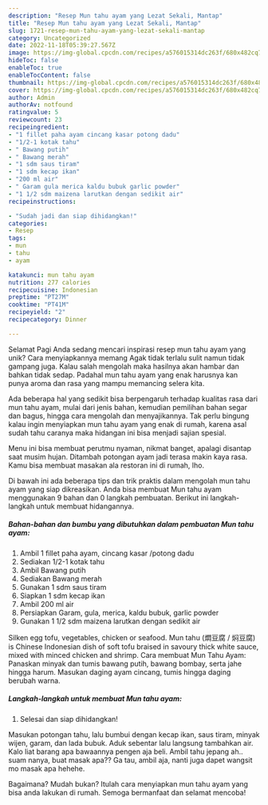 ```yaml
---
description: "Resep Mun tahu ayam yang Lezat Sekali, Mantap"
title: "Resep Mun tahu ayam yang Lezat Sekali, Mantap"
slug: 1721-resep-mun-tahu-ayam-yang-lezat-sekali-mantap
category: Uncategorized
date: 2022-11-18T05:39:27.567Z
image: https://img-global.cpcdn.com/recipes/a576015314dc263f/680x482cq70/mun-tahu-ayam-foto-resep-utama.jpg
hideToc: false
enableToc: true
enableTocContent: false
thumbnail: https://img-global.cpcdn.com/recipes/a576015314dc263f/680x482cq70/mun-tahu-ayam-foto-resep-utama.jpg
cover: https://img-global.cpcdn.com/recipes/a576015314dc263f/680x482cq70/mun-tahu-ayam-foto-resep-utama.jpg
author: Admin
authorAv: notfound
ratingvalue: 5
reviewcount: 23
recipeingredient:
- "1 fillet paha ayam cincang kasar potong dadu"
- "1/2-1 kotak tahu"
- " Bawang putih"
- " Bawang merah"
- "1 sdm saus tiram"
- "1 sdm kecap ikan"
- "200 ml air"
- " Garam gula merica kaldu bubuk garlic powder"
- "1 1/2 sdm maizena larutkan dengan sedikit air"
recipeinstructions:

- "Sudah jadi dan siap dihidangkan!"
categories:
- Resep
tags:
- mun
- tahu
- ayam

katakunci: mun tahu ayam 
nutrition: 277 calories
recipecuisine: Indonesian
preptime: "PT27M"
cooktime: "PT41M"
recipeyield: "2"
recipecategory: Dinner

---
```



Selamat Pagi Anda sedang mencari inspirasi resep mun tahu ayam yang unik? Cara menyiapkannya memang Agak tidak terlalu sulit namun tidak gampang juga. Kalau salah mengolah maka hasilnya akan hambar dan bahkan tidak sedap. Padahal mun tahu ayam yang enak harusnya kan punya aroma dan rasa yang mampu memancing selera kita.


Ada beberapa hal yang sedikit bisa berpengaruh terhadap kualitas rasa dari mun tahu ayam, mulai dari jenis bahan, kemudian pemilihan bahan segar dan bagus, hingga cara mengolah dan menyajikannya. Tak perlu bingung kalau ingin menyiapkan mun tahu ayam yang enak di rumah, karena asal sudah tahu caranya maka hidangan ini bisa menjadi sajian spesial.

Menu ini bisa membuat perutmu nyaman, nikmat banget, apalagi disantap saat musim hujan. Ditambah potongan ayam jadi terasa makin kaya rasa. Kamu bisa membuat masakan ala restoran ini di rumah, lho.


Di bawah ini ada beberapa tips dan trik praktis dalam mengolah mun tahu ayam yang siap dikreasikan. Anda bisa membuat Mun tahu ayam menggunakan 9 bahan dan 0 langkah pembuatan. Berikut ini langkah-langkah untuk membuat hidangannya.

<!--inarticleads1-->

##### Bahan-bahan dan bumbu yang dibutuhkan dalam pembuatan Mun tahu ayam:

1. Ambil 1 fillet paha ayam, cincang kasar /potong dadu
1. Sediakan 1/2-1 kotak tahu
1. Ambil  Bawang putih
1. Sediakan  Bawang merah
1. Gunakan 1 sdm saus tiram
1. Siapkan 1 sdm kecap ikan
1. Ambil 200 ml air
1. Persiapkan  Garam, gula, merica, kaldu bubuk, garlic powder
1. Gunakan 1 1/2 sdm maizena larutkan dengan sedikit air


Silken egg tofu, vegetables, chicken or seafood. Mun tahu (燜豆腐 / 焖豆腐) is Chinese Indonesian dish of soft tofu braised in savoury thick white sauce, mixed with minced chicken and shrimp. Cara membuat Mun Tahu Ayam: Panaskan minyak dan tumis bawang putih, bawang bombay, serta jahe hingga harum. Masukan daging ayam cincang, tumis hingga daging berubah warna. 

<!--inarticleads2-->

##### Langkah-langkah untuk membuat Mun tahu ayam:


1. Selesai dan siap dihidangkan!

Masukan potongan tahu, lalu bumbui dengan kecap ikan, saus tiram, minyak wijen, garam, dan lada bubuk. Aduk sebentar lalu langsung tambahkan air. Kalo liat barang apa bawaannya pengen aja beli. Ambil tahu jepang ah.. suam nanya, buat masak apa?? Ga tau, ambil aja, nanti juga dapet wangsit mo masak apa hehehe. 

Bagaimana? Mudah bukan? Itulah cara menyiapkan mun tahu ayam yang bisa anda lakukan di rumah. Semoga bermanfaat dan selamat mencoba!
